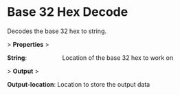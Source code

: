 # Base 32 Hex Decode

Decodes the base 32 hex to string.

&gt; **Properties**
&gt; 

**String**:                     Location of the base 32 hex to work on

&gt; **Output**
&gt; 

**Output-location**: Location to store the output data
